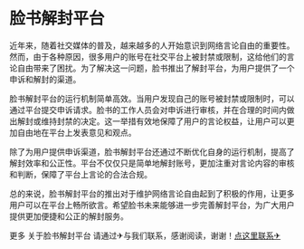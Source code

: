 # 脸书解封平台

近年来，随着社交媒体的普及，越来越多的人开始意识到网络言论自由的重要性。然而，由于各种原因，很多用户的账号在社交平台上被封禁或限制，这给他们的言论自由带来了困扰。为了解决这一问题，脸书推出了解封平台，为用户提供了一个申诉和解封的渠道。

脸书解封平台的运行机制简单高效。当用户发现自己的账号被封禁或限制时，可以通过平台提交申诉请求。脸书的工作人员会对申诉进行审核，并在合理的时间内做出解封或维持封禁的决定。这一举措有效地保障了用户的言论权益，让用户可以更加自由地在平台上发表意见和观点。

除了为用户提供申诉渠道，脸书解封平台还通过不断优化自身的运行机制，提高了解封效率和公正性。平台不仅仅只是简单地解封账号，更加注重对言论内容的审核和判断，保障了平台上言论的合法合规。

总的来说，脸书解封平台的推出对于维护网络言论自由起到了积极的作用，让更多用户可以在平台上畅所欲言。希望脸书未来能够进一步完善解封平台，为广大用户提供更加便捷和公正的解封服务。

更多 关于脸书解封平台 请通过✈与我们联系，感谢阅读，谢谢！[点这里联系✈](https://a.k02.cc)